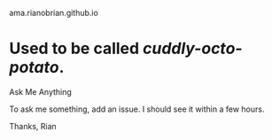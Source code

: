ama.rianobrian.github.io

# Used to be called *cuddly-octo-potato*.

Ask Me Anything

To ask me something, add an issue. I should see it within a few hours.

Thanks, Rian
